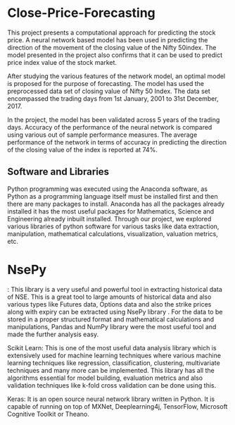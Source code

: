 # Close-Price-Forecasting

This project presents a computational approach for predicting the stock price. A neural network based model has been used in predicting the direction of the movement of the closing value of the Nifty 50index. The model presented in the project also confirms that it can be used to predict price index value of the stock market. 

After studying the various features of the network model, an optimal model is proposed for the purpose of forecasting. The model has used the preprocessed data set of closing value of Nifty 50 Index. The data set encompassed the trading days from 1st January, 2001 to 31st December, 2017. 

In the project, the model has been validated across 5 years of the trading days. Accuracy of the performance of the neural network is compared using various out of sample performance measures. The average performance of the network in terms of accuracy in predicting the direction of the closing value of the index is reported at 74%. 

## Software and Libraries

Python programming was executed using the Anaconda software, as Python as a programming language itself must be installed first and then there are many packages to install. Anaconda has all the packages already installed it has the most useful packages for Mathematics, Science and Engineering already inbuilt installed. Through our project, we explored various libraries of python software for various tasks like data extraction, manipulation, mathematical calculations, visualization, valuation metrics, etc.
 
NsePy
=====
:   This library is a very useful and powerful tool in extracting historical data of NSE. This is a great tool to large amounts of historical data and also various types like Futures data, Options data and also the strike prices along with expiry can be extracted using NsePy library
.
For the data to be stored in a proper structured format and mathematical calculations and manipulations, Pandas and NumPy library were the most useful tool and made the further analysis easy.
 
Scikit Learn:  This is one of the most useful data analysis library which is extensively used for machine learning techniques where various machine learning techniques like regression, classification, clustering, multivariate techniques and many more can be implemented. This library has all the algorithms essential for model building, evaluation metrics and also validation techniques like k-fold cross validation can be done using this.
 
Keras: It is an open source neural network library written in Python. It is capable of running on top of MXNet, Deeplearning4j, TensorFlow, Microsoft Cognitive Toolkit or Theano.
